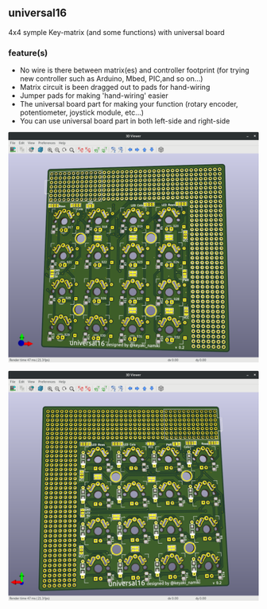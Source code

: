 ## universal16

4x4 symple Key-matrix (and some functions) with universal board

### feature(s)

- No wire is there between matrix(es) and controller footprint (for trying new controller such as Arduino, Mbed, PIC,and so on...)
- Matrix circuit is been dragged out to pads for hand-wiring
- Jumper pads for making 'hand-wiring' easier
- The universal board part for making your function (rotary encoder, potentiometer, joystick module, etc...)
- You can use universal board part in both left-side and right-side


![universal16-stem_image_1](stem/image/universal16_stem-Right_Side.png)

![universal16-stem_image_2](stem/image/universal16_stem-Left_Side.png)
